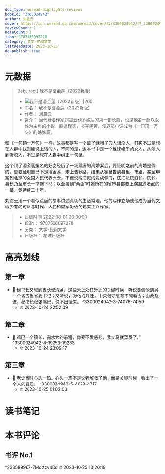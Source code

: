 ```yaml
---
doc_type: weread-highlights-reviews
bookId: "3300024942"
author: 刘震云
cover: https://cdn.weread.qq.com/weread/cover/42/3300024942/t7_3300024942.jpg
reviewCount: 1
noteCount: 3
isbn: 9787536097278
category: 文学-民间文学
lastReadDate: 2023-10-25
dg-publish: true
---
```

# 元数据
> [!abstract] 我不是潘金莲（2022新版）
> - ![ 我不是潘金莲（2022新版）|200](https://cdn.weread.qq.com/weread/cover/42/3300024942/t7_3300024942.jpg)
> - 书名： 我不是潘金莲（2022新版）
> - 作者： 刘震云
> - 简介： 当代著名作家刘震云获茅奖后的第一部长篇，也是他第一部以女性为主角的小说。直逼现实，书写民苦，使这部小说成为《一句顶一万句》的姊妹篇。

和《一句顶一万句》一样，故事都是写一个戴了绿帽子的人想杀人，其实不过是想在人群中找到能说上话的人，不同的是，这本书中是一个戴绿帽子的女人，从杀人到折腾人，不过是想在人群中纠正一句话。

这个顶了潘金莲冤名的妇女经历了一场荒唐的离婚案后，要证明之前的离婚是假的，更要证明自己不是潘金莲，走上告状路。结果从镇里告到县里、市里，甚至申冤到北京的全国人民代表大会，不但没能把假的说成假的，还把法院庭长、院长、县长乃至市长一举拖下马；以至每到“两会”时她所在的省市县都要上演围追堵截的一幕，竟持续二十年。

刘震云用一个看似荒诞的故事讲述真切的生活常理。他的写作立场使他成为当代文坛少有的可以与时代、人民和国家对话的现实主义作家。
> - 出版时间 2022-08-01 00:00:00
> - ISBN： 9787536097278
> - 分类： 文学-民间文学
> - 出版社： 花城出版社

# 高亮划线

## 第一章


- 📌 秘书长又想到省长储清廉，这些天正处在升迁的关键时候，听说要调他到另一个省去当省委书记；又听说，对他的升迁，中央领导层有不同看法；由此及彼，秘书长张张嘴巴，说不出话来。 ^3300024942-3-74076-74159
    - ⏱ 2023-10-24 22:52:09 
## 第二章


- 📌 鸡巴一个镇长，露水大的前程，你要不发慈悲，我立马就蒸发了。” ^3300024942-4-19253-19283
    - ⏱ 2023-10-24 23:09:17 
## 第三章


- 📌 老史当时心头一热。心头一热不是说老解救了他，而是关键时候，看出了一个人的品质。 ^3300024942-5-4678-4717
    - ⏱ 2023-10-25 01:03:03 
# 读书笔记

# 本书评论

## 书评 No.1 
 ^233589967-7MdXzv4Dd
⏱ 2023-10-25 13:20:19
